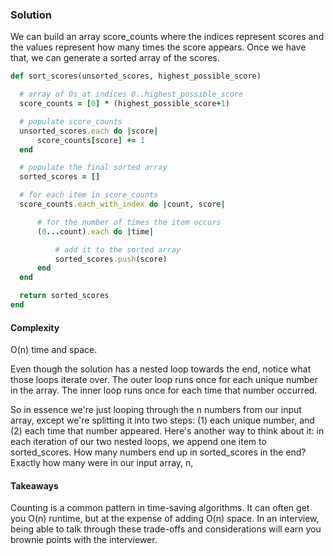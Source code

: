 ### Solution
We can build an array score_counts where the indices represent scores and the values represent how many times the score appears. Once we have that, we can generate a sorted array of the scores.

```ruby
def sort_scores(unsorted_scores, highest_possible_score)

  # array of 0s at indices 0..highest_possible_score
  score_counts = [0] * (highest_possible_score+1)

  # populate score_counts
  unsorted_scores.each do |score|
      score_counts[score] += 1
  end

  # populate the final sorted array
  sorted_scores = []

  # for each item in score_counts
  score_counts.each_with_index do |count, score|

      # for the number of times the item occurs
      (0...count).each do |time|

          # add it to the sorted array
          sorted_scores.push(score)
      end
  end

  return sorted_scores
end
```

#### Complexity
O(n) time and space.

Even though the solution has a nested loop towards the end, notice what those loops iterate over. The outer loop runs once for each unique number in the array. The inner loop runs once for each time that number occurred.

So in essence we're just looping through the n numbers from our input array, except we're splitting it into two steps: (1) each unique number, and (2) each time that number appeared.
Here's another way to think about it: in each iteration of our two nested loops, we append one item to sorted_scores. How many numbers end up in sorted_scores in the end? Exactly how many were in our input array, n,

#### Takeaways
Counting is a common pattern in time-saving algorithms. It can often get you O(n) runtime, but at the expense of adding O(n) space. In an interview, being able to talk through these trade-offs and considerations will earn you brownie points with the interviewer.
